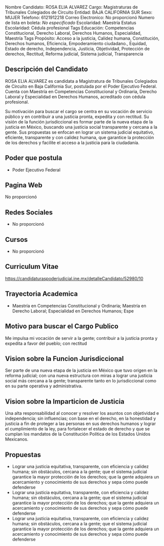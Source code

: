 Nombre Candidato: ROSA ELIA ALVAREZ
Cargo: Magistraturas de Tribunales Colegiados de Circuito
Entidad: BAJA CALIFORNIA SUR
Sexo: MUJER
Telefono: 6121912218
Correo Electronico: No proporcionó
Numero de lista en boleta: *No especificado*
Escolaridad: Maestría
Estatus Escolaridad: Cédula profesional
Tags Educación: Competencias Constitucional, Derecho Laboral, Derechos Humanos, Especialidad, Maestría
Tags Propósito: Acceso a la justicia, Calidez humana, Constitución, Derechos humanos, Eficiencia, Empoderamiento ciudadano., Equidad, Estado de derecho, Independencia, Justicia, Objetividad, Protección de derechos, Rectitud, Reforma judicial, Sistema judicial, Transparencia


## Descripción del Candidato 

ROSA ELIA ALVAREZ es candidata a Magistratura de Tribunales Colegiados de Circuito en Baja California Sur, postulada por el Poder Ejecutivo Federal. Cuenta con Maestría en Competencias Constitucional y Ordinaria, Derecho Laboral y Especialidad en Derechos Humanos, acreditado con cédula profesional.

Su motivación para buscar el cargo se centra en su vocación de servicio público y en contribuir a una justicia pronta, expedita y con rectitud. Su visión de la función jurisdiccional es formar parte de la nueva etapa de la justicia en México, buscando una justicia social transparente y cercana a la gente. Sus propuestas se enfocan en lograr un sistema judicial equitativo, eficiente, transparente y con calidez humana, que garantice la protección de los derechos y facilite el acceso a la justicia para la ciudadanía.


## Poder que postula

- Poder Ejecutivo Federal


## Pagina Web

No proporcionó


## Redes Sociales

- No proporcionó


## Cursos

- No proporcionó


## Curriculum Vitae

https://candidaturaspoderjudicial.ine.mx/detalleCandidato/52980/10


## Trayectoria Academica

- Maestría en Competencias Constitucional y Ordinaria; Maestría en Derecho Laboral; Especialidad en Derechos Humanos; Espe


## Motivo para buscar el Cargo Publico

Me impulsa mi vocación de servir a la gente; contribuir a la justicia pronta y expedita a favor del pueblo; con rectitud


## Vision sobre la Funcion Jurisdiccional

Ser parte de una nueva etapa de la justicia en México que tuvo origen en la reforma judicial; con una nueva estructura con miras a lograr una justicia social más cercana a la gente; transparente tanto en lo jurisdiccional como en su parte operativa y administrativa.


## Vision sobre la Imparticion de Justicia

Una alta responsabilidad al conocer y resolver los asuntos con objetividad e independencia; sin influencias; con base en el derecho, en la honestidad y justicia a fin de proteger a las personas en sus derechos humanos y lograr el cumplimiento de la ley, para fortalecer el estado de derecho y que se cumplan los mandatos de la Constitución Política de los Estados Unidos Mexicanos.


## Propuestas

- Lograr una justicia equitativa, transparente, con eficiencia y calidez humana; sin obstáculos, cercana a la gente; que el sistema judicial garantice la mayor protección de los derechos; que la gente adquiera un acercamiento y conocimiento de sus derechos y sepa cómo puede defenderse
- Lograr una justicia equitativa, transparente, con eficiencia y calidez humana; sin obstáculos, cercana a la gente; que el sistema judicial garantice la mayor protección de los derechos; que la gente adquiera un acercamiento y conocimiento de sus derechos y sepa cómo puede defenderse
- Lograr una justicia equitativa, transparente, con eficiencia y calidez humana; sin obstáculos, cercana a la gente; que el sistema judicial garantice la mayor protección de los derechos; que la gente adquiera un acercamiento y conocimiento de sus derechos y sepa cómo puede defenderse

